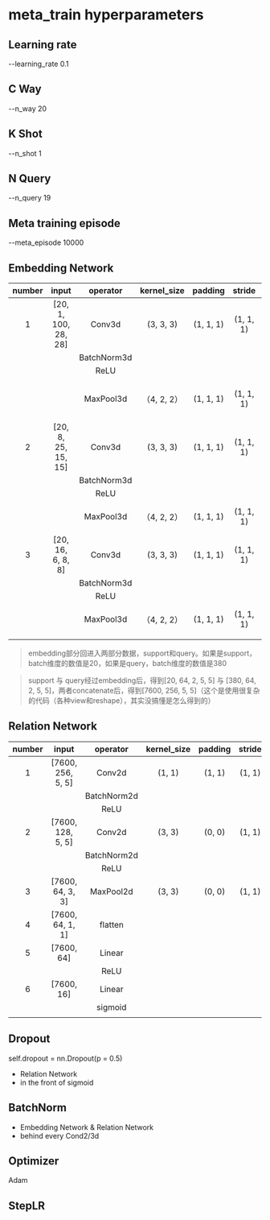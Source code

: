 # meta_train hyperparameters

## Learning rate
--learning_rate 0.1

## C Way
--n_way 20

## K Shot
--n_shot 1

## N Query
--n_query 19

## Meta training episode
--meta_episode 10000

## Embedding Network

| number | input                | operator    | kernel_size | padding   | stride    | output               |
| :------: | :--------------------: | :-----------: | :-----------: | :---------: | :---------: | :--------------------: |
| 1      | [20, 1, 100, 28, 28] | Conv3d      | (3, 3, 3)   | (1, 1, 1) | (1, 1, 1) |  |
|        |                      | BatchNorm3d |             |           |           |  |
|        |                      | ReLU |             |           |           |                      |
|        |                      | MaxPool3d | （4, 2, 2） | (1, 1, 1) | (1, 1, 1) | [20,  8, 25, 15, 15] |
| 2 | [20,  8, 25, 15, 15] | Conv3d | (3, 3, 3) | (1, 1, 1) | (1, 1, 1) |                      |
|        |                      | BatchNorm3d |             |           |           |                      |
|        |                      | ReLU |             |           |           |                      |
|        |                      | MaxPool3d | （4, 2, 2） | (1, 1, 1) | (1, 1, 1) | [20,  16, 6, 8, 8] |
| 3 | [20,  16, 6, 8, 8] | Conv3d | (3, 3, 3) | (1, 1, 1) | (1, 1, 1) |                      |
|        |                      | BatchNorm3d |             |           |           |                      |
|        |                      | ReLU |             |           |           |                      |
|        |                      | MaxPool3d | （4, 2, 2） | (1, 1, 1) | (1, 1, 1) | [20,  64, 2, 5, 5] |
|        |                      |             |             |           |           |                      |



> embedding部分回进入两部分数据，support和query。如果是support，batch维度的数值是20，如果是query，batch维度的数值是380

> support 与 query经过embedding后，得到[20,  64, 2, 5, 5] 与 [380, 64, 2, 5, 5]，两者concatenate后，得到[7600, 256, 5, 5]（这个是使用很复杂的代码（各种view和reshape），其实没搞懂是怎么得到的）

## Relation Network

| number | input                | operator    | kernel_size | padding   | stride    | output               |
| :------: | :--------------------: | :-----------: | :-----------: | :---------: | :---------: | :--------------------: |
| 1 | [7600, 256, 5, 5] | Conv2d | (1, 1) | (1, 1) | (1, 1) | [7600, 128, 5, 5] |
|        |                   | BatchNorm2d |             |         |        |                      |
|        |                      | ReLU |             |           |           |                      |
| 2 | [7600, 128, 5, 5] | Conv2d | (3, 3) | (0, 0) | (1, 1) | [7600, 64, 3, 3] |
|        |                      | BatchNorm2d |             |           |           |                      |
|        |                      | ReLU |             |           |           |                      |
| 3 | [7600, 64, 3, 3] | MaxPool2d | (3, 3) | (0, 0) | (1, 1) | [7600, 64, 1, 1] |
| 4 | [7600, 64, 1, 1] | flatten |             |           |           | [7600, 64] |
| 5 | [7600, 64] | Linear |             |           |           | [7600, 16] |
|        |                      | ReLU |             |           |           |                      |
| 6 | [7600, 16] | Linear |             |           |           | [7600, 1] |
|        |                      | sigmoid |             |  |           |                      |
|        |                      |             |             |           |           |                      |

## Dropout

self.dropout = nn.Dropout(p = 0.5) 

- Relation Network
- in the front of sigmoid

## BatchNorm

- Embedding  Network & Relation Network
- behind every Cond2/3d


## Optimizer
Adam

## StepLR



